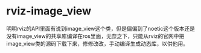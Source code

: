 # rviz-image_view
明明rviz的API里面有说到image_view这个类，但是偏偏到了noetic这个版本还是没有image_view的共享库编译在ros里面，无奈之下，只能从rviz的官网中把image_view类的源码下载下来，修修改改，手动编译生成动态库，以供他用。

